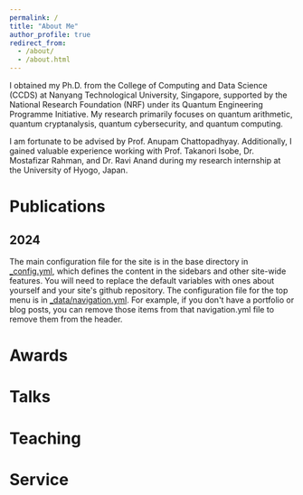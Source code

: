 ```yaml
---
permalink: /
title: "About Me"
author_profile: true
redirect_from: 
  - /about/
  - /about.html
---
```


I obtained my Ph.D. from the College of Computing and Data Science (CCDS) at Nanyang Technological University, Singapore, supported by the National Research Foundation (NRF) under its Quantum Engineering Programme Initiative. My research primarily focuses on quantum arithmetic, quantum cryptanalysis, quantum cybersecurity, and quantum computing.

I am fortunate to be advised by Prof. Anupam Chattopadhyay. Additionally, I gained valuable experience working with Prof. Takanori Isobe, Dr. Mostafizar Rahman, and Dr. Ravi Anand during my research internship at the University of Hyogo, Japan.

Publications
======
2024
------
The main configuration file for the site is in the base directory in [_config.yml](https://github.com/academicpages/academicpages.github.io/blob/master/_config.yml), which defines the content in the sidebars and other site-wide features. You will need to replace the default variables with ones about yourself and your site's github repository. The configuration file for the top menu is in [_data/navigation.yml](https://github.com/academicpages/academicpages.github.io/blob/master/_data/navigation.yml). For example, if you don't have a portfolio or blog posts, you can remove those items from that navigation.yml file to remove them from the header. 

Awards
======

Talks
======

Teaching
======

Service
======
